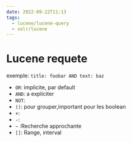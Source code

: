 ```yaml
---
date: 2022-09-22T11:13
tags:
  - lucene/lucene-query
  - solr/lucene
---
```


# Lucene requete

exemple: `title: foobar AND text: baz`

- `OR`: implicite, par default
- `AND`: a expliciter
- `NOT`: 
- `()`: pour grouper,important pour les boolean
- `+`: 
- `-`: 
- `~` :Recherche approchante
- `[]`: Range, interval

